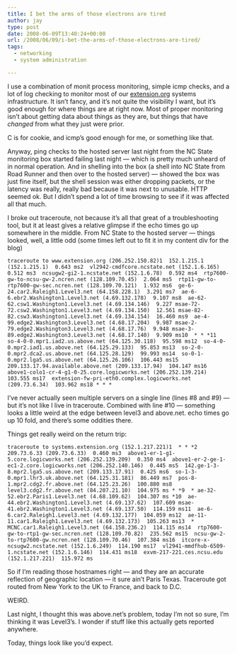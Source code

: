 ```yaml
---
title: I bet the arms of those electrons are tired
author: jay
type: post
date: 2008-06-09T13:40:24+00:00
url: /2008/06/09/i-bet-the-arms-of-those-electrons-are-tired/
tags:
  - networking
  - system administration

---
```

I use a combination of monit process monitoring, simple icmp checks, and a lot of log checking to monitor most of our [extension.org][1] systems infrastructure. It isn’t fancy, and it’s not quite the visibility I want, but it’s good enough for where things are at right now. Most of proper monitoring isn’t about getting data about things as they are, but things that have _changed_ from what they just were prior.

C is for cookie, and icmp’s good enough for me, or something like that.

Anyway, ping checks to the hosted server last night from the NC State monitoring box started failing last night — which is pretty much unheard of in normal operation. And in shelling into the box (a shell into NC State from Road Runner and then over to the hosted server) — showed the box was just fine itself, but the shell session was either dropping packets, or the latency was really, really bad because it was next to unusable. HTTP seemed ok. But I didn’t spend a lot of time browsing to see if it was affected all that much.

I broke out traceroute, not because it’s all that great of a troubleshooting tool, but it at least gives a relative glimpse if the echo times go up somewhere in the middle. From NC State to the hosted server — things looked, well, a little odd (some times left out to fit it in my content div for the blog)

<div class="highlighter-rouge">
  <pre class="highlight"><code>traceroute to www.extension.org (206.252.150.82)1  152.1.215.1 (152.1.215.1)  0.643 ms2  vl2942-cmdfcore.ncstate.net (152.1.6.165)  0.512 ms3  ncsugw2-gi2-1.ncstate.net (152.1.6.78)  0.592 ms4  rtp7600-gw-to-ncsu-gw-2.ncren.net (128.109.70.45)  2.064 ms5  rtp11-gw-to-rtp7600-gw-sec.ncren.net (128.109.70.121)  1.932 ms6  ge-6-24.car2.Raleigh1.Level3.net (64.158.228.1)  3.291 ms7  ae-6-6.ebr2.Washington1.Level3.net (4.69.132.178)  9.107 ms8  ae-62-62.csw1.Washington1.Level3.net (4.69.134.146)  9.227 msae-72-72.csw2.Washington1.Level3.net (4.69.134.150)  12.561 msae-82-82.csw3.Washington1.Level3.net (4.69.134.154)  16.460 ms9  ae-4-99.edge2.Washington3.Level3.net (4.68.17.204)  9.987 msae-2-79.edge2.Washington3.Level3.net (4.68.17.76)  9.948 msae-3-89.edge2.Washington3.Level3.net (4.68.17.140)  9.909 ms10  * * *11  so-4-0-0.mpr1.iad2.us.above.net (64.125.30.118)  95.598 ms12  so-4-0-0.mpr2.iad1.us.above.net (64.125.29.133)  95.853 ms13  so-2-0-0.mpr2.dca2.us.above.net (64.125.28.129)  99.993 ms14  so-0-1-0.mpr2.lga5.us.above.net (64.125.26.106)  106.443 ms15  209.133.17.94.available.above.net (209.133.17.94)  104.147 ms16  above1-colo1-cr-4-g1-0-25.core.logicworks.net (206.252.139.214)  103.555 ms17  extension-fw-pri-eth0.complex.logicworks.net (209.73.6.34)  103.962 ms18 * * *</code></pre>
</div>

I’ve never actually seen multiple servers on a single line (lines #8 and #9) — but it’s not like I live in traceroute. Combined with line #10 — something looks a little weird at the edge between level3 and above.net. echo times go up 10 fold, and there’s some oddities there.

Things get really weird on the return trip:

<div class="highlighter-rouge">
  <pre class="highlight"><code>traceroute to systems.extension.org (152.1.217.221)1  * * *2  209.73.6.33 (209.73.6.33)  0.460 ms3  above1-er-1-g1-5.core.logicworks.net (206.252.139.209)  0.350 ms4  above1-er-2-ge-1-ec1-2.core.logicworks.net (206.252.140.146)  0.445 ms5  142.ge-1-3-8.mpr2.lga5.us.above.net (209.133.17.91)  0.425 ms6  so-1-3-0.mpr1.lhr3.uk.above.net (64.125.31.181)  86.449 ms7  pos-8-1.mpr2.cdg2.fr.above.net (64.125.23.26)  100.880 ms8  level3.cdg2.fr.above.net (84.207.21.10)  104.975 ms * *9  * ae-32-52.ebr2.Paris1.Level3.net (4.68.109.62)  104.307 ms *10  ae-44.ebr2.Washington1.Level3.net (4.69.137.62)  107.609 msae-41.ebr2.Washington1.Level3.net (4.69.137.50)  114.159 ms11  ae-6-6.car2.Raleigh1.Level3.net (4.69.132.177)  104.059 ms12  ae-11-11.car1.Raleigh1.Level3.net (4.69.132.173)  105.263 ms13  * MCNC.car1.Raleigh1.Level3.net (64.158.236.2)  114.115 ms14  rtp7600-gw-to-rtp1-gw-sec.ncren.net (128.109.70.82)  235.562 ms15  ncsu-gw-2-to-rtp7600-gw.ncren.net (128.109.70.46)  107.384 ms16  itcore-x-ncsugw2.ncstate.net (152.1.6.249)  114.190 ms17  vl2941-mmdfhub-6509-1.ncstate.net (152.1.6.146)  114.431 ms18  exvm-217-221.ces.ncsu.edu (152.1.217.221)  115.972 ms</code></pre>
</div>

So if I’m reading those hostnames right — and they are an accurate reflection of geographic location — it sure ain’t Paris Texas. Traceroute got routed from New York to the UK to France, and back to D.C.

WEIRD.

Last night, I thought this was above.net’s problem, today I’m not so sure, I’m thinking it was Level3’s. I wonder if stuff like this actually gets reported anywhere.

Today, things look like you’d expect.

 [1]: http://systems.extension.org/docs/Main_Page